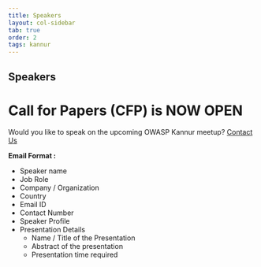 ```yaml
---
title: Speakers
layout: col-sidebar
tab: true
order: 2
tags: kannur
---
```


## Speakers
# Call for Papers (CFP) is NOW OPEN

Would you like to speak on the upcoming OWASP Kannur meetup? [Contact Us](mailto:kannur-leaders@owasp.org)

**Email Format :**

- Speaker name
- Job Role
- Company / Organization
- Country
- Email ID
- Contact Number
- Speaker Profile
- Presentation Details
    - Name / Title of the Presentation
    - Abstract of the presentation
    - Presentation time required

